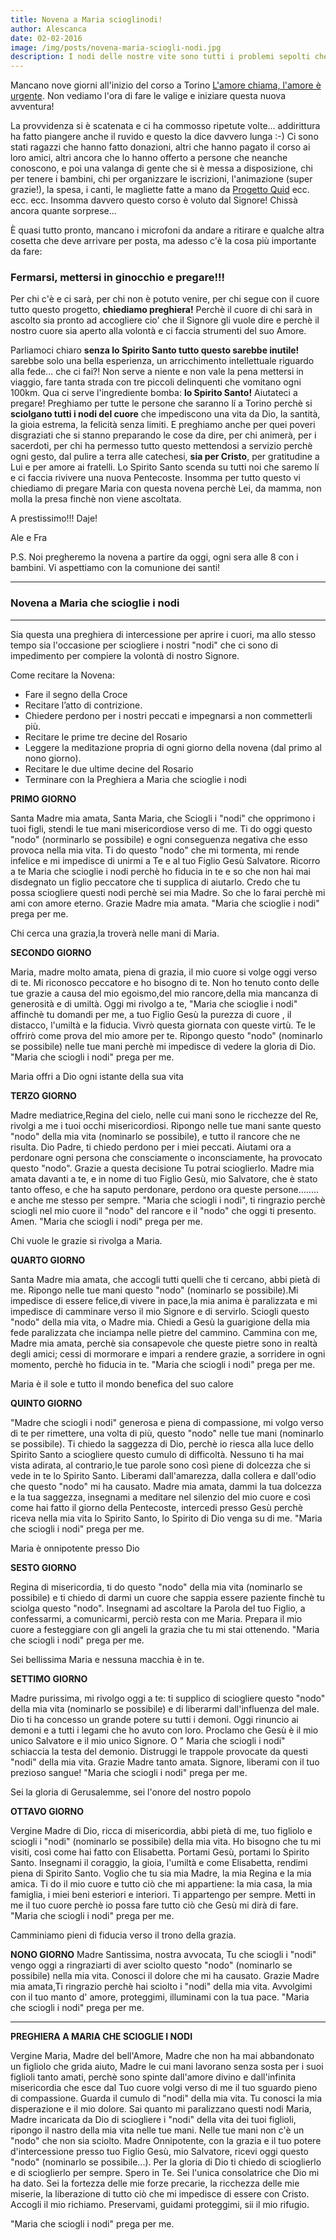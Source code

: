 ```yaml
---
title: Novena a Maria scioglinodi!
author: Alescanca
date: 02-02-2016
image: /img/posts/novena-maria-sciogli-nodi.jpg
description: I nodi delle nostre vite sono tutti i problemi sepolti che portiamo avanti negli anni, che non sappiamo come risolvere, ma che ci impediscono di accogliere pienamente la chiamata che il Signore oggi stesso ci fa. La preghiera e l'abbandono sono la cura!
---
```


Mancano nove giorni all'inizio del corso a Torino [L'amore chiama, l'amore è urgente](http://5p2p.it/l-amore-chiama-l-amore-e-urgente/). Non vediamo l'ora di fare le valige e iniziare questa nuova avventura!

La provvidenza si è scatenata e ci ha commosso ripetute volte... addirittura ha fatto piangere anche il ruvido e questo la dice davvero lunga :-) Ci sono stati ragazzi che hanno fatto donazioni, altri che hanno pagato il corso ai loro amici, altri ancora che lo hanno offerto a persone che neanche conoscono, e poi una valanga di gente che si è messa a disposizione, chi per tenere i bambini, chi per organizzare le iscrizioni, l'animazione (super grazie!), la spesa, i canti, le magliette fatte a mano da [Progetto Quid](http://progettoquid.it) ecc. ecc. ecc. Insomma davvero questo corso è voluto dal Signore! Chissà ancora quante sorprese...

È quasi tutto pronto, mancano i microfoni da andare a ritirare e qualche altra cosetta che deve arrivare per posta, ma adesso c'è la cosa più importante da fare: 

### Fermarsi, mettersi in ginocchio e pregare!!!

Per chi c'è e ci sarà, per chi non è potuto venire, per chi segue con il cuore tutto questo progetto, **chiediamo preghiera!** Perchè il cuore di chi sarà in ascolto sia pronto ad accogliere cio' che il Signore gli vuole dire  e perchè il nostro cuore sia aperto alla volontà e ci faccia strumenti del suo Amore.

Parliamoci chiaro **senza lo Spirito Santo tutto questo sarebbe inutile!** sarebbe solo una bella esperienza, un arricchimento intellettuale riguardo alla fede... che ci fai?! Non serve a niente e non vale la pena mettersi in viaggio, fare tanta strada con tre piccoli delinquenti che vomitano ogni 100km. Qua ci serve l'ingrediente bomba: **lo Spirito Santo!** Aiutateci a pregare! Preghiamo per tutte le persone che saranno lí a Torino perchè si **sciolgano tutti i nodi del cuore** che impediscono una vita da Dio, la santità, la gioia estrema, la felicità senza limiti. E preghiamo anche per quei poveri disgraziati che si stanno preparando le cose da dire, per chi animerà, per i sacerdoti, per chi ha permesso tutto questo mettendosi a servizio perchè ogni gesto, dal pulire a terra alle catechesi, **sia per Cristo**, per gratitudine a Lui e per amore ai fratelli. Lo Spirito Santo scenda su tutti noi che saremo lí e ci faccia rivivere una nuova Pentecoste. Insomma per tutto questo vi chiediamo di pregare Maria con questa novena perchè Lei, da mamma, non molla la presa finchè non viene ascoltata.

A prestissimo!!! Daje!

Ale e Fra

P.S. Noi pregheremo la novena a partire da oggi, ogni sera alle 8 con i bambini. Vi aspettiamo con la comunione dei santi!

---

### Novena a Maria che scioglie i nodi

---

Sia questa una preghiera di intercessione per aprire i cuori, ma allo stesso tempo sia l'occasione per sciogliere i nostri "nodi" che ci sono di impedimento per compiere la volontà di nostro Signore.

Come recitare la Novena:
 
- Fare il segno della Croce 
- Recitare l’atto di contrizione. 
- Chiedere perdono per i nostri peccati e impegnarsi a non commetterli più. 
- Recitare le prime tre decine del Rosario 
- Leggere la meditazione propria di ogni giorno della novena (dal primo al nono giorno).
- Recitare le due ultime decine del Rosario 
- Terminare con la Preghiera a Maria che scioglie i nodi 
  
**PRIMO GIORNO**

Santa Madre mia amata, Santa Maria, che Sciogli i "nodi" che opprimono i tuoi figli, stendi le tue mani misericordiose verso di me. Ti do oggi questo "nodo" (norminarlo se possibile) e ogni conseguenza negativa che esso provoca nella mia vita. Ti do questo "nodo" che mi tormenta, mi rende infelice e mi impedisce di unirmi a Te e al tuo Figlio Gesù Salvatore. Ricorro a te Maria che scioglie i nodi perchè ho fiducia in te e so che non hai mai disdegnato un figlio peccatore che ti supplica di aiutarlo. Credo che tu possa sciogliere questi nodi perchè sei mia Madre. So che lo farai perchè mi ami con amore eterno. Grazie Madre mia amata. "Maria che scioglie i nodi" prega per me.
 
Chi cerca una grazia,la troverà nelle mani di Maria.
 
**SECONDO GIORNO**

Maria, madre molto amata, piena di grazia, il mio cuore si volge oggi verso di te. Mi riconosco peccatore e ho bisogno di te. Non ho tenuto conto delle tue grazie a causa del mio egoismo,del mio rancore,della mia mancanza di generosità e di umiltà.
Oggi mi rivolgo a te, "Maria che scioglie i nodi" affinchè tu domandi per me, a tuo Figlio Gesù la purezza di cuore , il distacco, l'umiltà e la fiducia. Vivrò questa giornata con queste virtù. Te le offrirò come prova del mio amore per te. Ripongo questo "nodo" (nominarlo se possibile) nelle tue mani perchè mi impedisce di vedere la gloria di Dio. 
"Maria che sciogli i nodi" prega per me. 
 
Maria offri a Dio ogni istante della sua vita
  
**TERZO GIORNO**

Madre mediatrice,Regina del cielo, nelle cui mani sono le ricchezze del Re, rivolgi a me i tuoi occhi misericordiosi. Ripongo nelle tue mani sante questo "nodo" della mia vita (nominarlo se possibile), e tutto il rancore che ne risulta. Dio Padre, ti chiedo perdono per i miei peccati. Aiutami ora a perdonare ogni persona che consciamente o inconsciamente, ha provocato questo "nodo". Grazie a questa decisione Tu potrai scioglierlo. Madre mia amata davanti a te, e in nome di tuo Figlio Gesù, mio Salvatore, che è stato tanto offeso, e che ha saputo perdonare, perdono ora queste persone........ e anche me stesso per sempre. "Maria che sciogli i nodi", ti ringrazio perchè sciogli nel mio cuore il "nodo" del rancore e il "nodo" che oggi ti presento. Amen.
"Maria che sciogli i nodi" prega per me. 
 
Chi vuole le grazie si rivolga a Maria.
 
**QUARTO GIORNO**

Santa Madre mia amata, che accogli tutti quelli che ti cercano, abbi pietà di me. Ripongo nelle tue mani questo "nodo" (nominarlo se possibile).Mi impedisce di essere felice,di vivere in pace,la mia anima è paralizzata e mi impedisce di camminare verso il mio Signore e di servirlo. Sciogli questo "nodo" della mia vita, o Madre mia. Chiedi a Gesù la guarigione della mia fede paralizzata che inciampa nelle pietre del cammino. Cammina con me, Madre mia amata, perchè sia consapevole che queste pietre sono in realtà degli amici; cessi di mormorare e impari a rendere grazie, a sorridere in ogni momento, perchè ho fiducia in te.
"Maria che sciogli i nodi" prega per me. 
 
Maria è il sole e tutto il mondo benefica del suo calore
 
**QUINTO GIORNO**

"Madre che sciogli i nodi" generosa e piena di compassione, mi volgo verso di te per rimettere, una volta di più, questo "nodo" nelle tue mani (nominarlo se possibile). Ti chiedo la saggezza di Dio, perchè io riesca alla luce dello Spirito Santo a sciogliere questo cumulo di difficoltà. Nessuno ti ha mai vista adirata, al contrario,le tue parole sono così piene di dolcezza che si vede in te lo Spirito Santo. Liberami dall'amarezza, dalla collera e dall'odio che questo "nodo" mi ha causato. Madre mia amata, dammi la tua dolcezza e la tua saggezza, insegnami a meditare nel silenzio del mio cuore e così come hai fatto il giorno della Pentecoste, intercedi presso Gesù perchè riceva nella mia vita lo Spirito Santo, lo Spirito di Dio venga su di me.
"Maria che sciogli i nodi" prega per me.
 
Maria è onnipotente presso Dio
 
**SESTO GIORNO**

Regina di misericordia, ti do questo "nodo" della mia vita (nominarlo se possibile) e ti chiedo di darmi un cuore che sappia essere paziente finchè tu sciolga questo "nodo". Insegnami ad ascoltare la Parola del tuo Figlio, a confessarmi, a comunicarmi, perciò resta con me Maria. Prepara il mio cuore a festeggiare con gli angeli la grazia che tu mi stai ottenendo.
"Maria che sciogli i nodi" prega per me.
 
Sei bellissima Maria e nessuna macchia è in te.
 
**SETTIMO GIORNO**

Madre purissima, mi rivolgo oggi a te: ti supplico di sciogliere questo "nodo" della mia vita 
(nominarlo se possibile) e di liberarmi dall'influenza del male. Dio ti ha concesso un grande potere su tutti i demoni. Oggi rinuncio ai demoni e a tutti i legami che ho avuto con loro. Proclamo che Gesù è il mio unico Salvatore e il mio unico Signore. O " Maria che sciogli i nodi" schiaccia la testa del demonio. Distruggi le trappole provocate da questi "nodi" della mia vita. Grazie Madre tanto amata. Signore, liberami con il tuo prezioso sangue! 
"Maria che sciogli i nodi" prega per me. 
 
Sei la gloria di Gerusalemme, sei l'onore del nostro popolo
 
**OTTAVO GIORNO**

Vergine Madre di Dio, ricca di misericordia, abbi pietà di me, tuo figliolo e sciogli i "nodi" (nominarlo se possibile) della mia vita. Ho bisogno che tu mi visiti, così come hai fatto con Elisabetta. Portami Gesù, portami lo Spirito Santo. Insegnami il coraggio, la gioia, l'umiltà e come Elisabetta, rendimi piena di Spirito Santo. Voglio che tu sia mia Madre, la mia Regina e la mia amica. Ti do il mio cuore e tutto ciò che mi appartiene: la mia casa, la mia famiglia, i miei beni esteriori e interiori. Ti appartengo per sempre. Metti in me il tuo cuore perchè io possa fare tutto ciò che Gesù mi dirà di fare.
"Maria che sciogli i nodi" prega per me. 
 
Camminiamo pieni di fiducia verso il trono della grazia.
 
**NONO GIORNO**
Madre Santissima, nostra avvocata, Tu che sciogli i "nodi" vengo oggi a ringraziarti di aver sciolto questo "nodo" (nominarlo se possibile) nella mia vita. Conosci il dolore che mi ha causato. Grazie Madre mia amata,Ti ringrazio perchè hai sciolto i "nodi" della mia vita. Avvolgimi con il tuo manto d' amore, proteggimi, illuminami con la tua pace. 
"Maria che sciogli i nodi" prega per me. 
 
---
 
**PREGHIERA A MARIA CHE SCIOGLIE I NODI**

Vergine Maria, Madre del bell'Amore, Madre che non ha mai abbandonato un figliolo che grida aiuto, Madre le cui mani lavorano senza sosta per i suoi figlioli tanto amati, perchè sono spinte dall'amore divino e dall'infinita misericordia che esce dal Tuo cuore volgi verso di me il tuo sguardo pieno di compassione. Guarda il cumulo di "nodi" della mia vita.
Tu conosci la mia disperazione e il mio dolore. Sai quanto mi paralizzano questi nodi Maria, Madre incaricata da Dio di sciogliere i "nodi" della vita dei tuoi figlioli, ripongo il nastro della mia vita nelle tue mani. Nelle tue mani non c'è un "nodo" che non sia sciolto.
Madre Onnipotente, con la grazia e il tuo potere d'intercessione presso tuo Figlio Gesù, mio Salvatore, ricevi oggi questo "nodo" (nominarlo se possibile...). Per la gloria di Dio ti chiedo di scioglierlo e di scioglierlo per sempre. Spero in Te. 
Sei l'unica consolatrice che Dio mi ha dato. Sei la fortezza delle mie forze precarie, la ricchezza delle mie miserie, la liberazione di tutto ciò che mi impedisce di essere con Cristo.
Accogli il mio richiamo. Preservami, guidami proteggimi, sii il mio rifugio.
 
"Maria che sciogli i nodi" prega per me.







